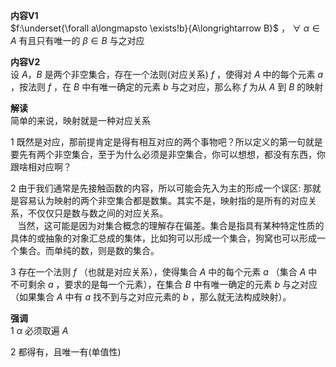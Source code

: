 **内容V1**    
 $f:\underset{\forall a\longmapsto \exists!b}{A\longrightarrow B}$ ， $\forall\ \alpha\in A$ 有且只有唯一的 $\beta\in B$ 与之对应    
    
**内容V2**    
设 $A，B$ 是两个非空集合，存在一个法则(对应关系) $f$ ，使得对 $A$ 中的每个元素 $a$ ，按法则 $f$ ，在 $B$ 中有唯一确定的元素 $b$ 与之对应，那么称 $f$ 为从 $A$ 到 $B$ 的映射    
    
**解读**    
简单的来说，映射就是一种对应关系    
    
1 既然是对应，那前提肯定是得有相互对应的两个事物吧？所以定义的第一句就是要先有两个非空集合，至于为什么必须是非空集合，你可以想想，都没有东西，你跟啥相对应啊？    
    
2 由于我们通常是先接触函数的内容，所以可能会先入为主的形成一个误区: 那就是容易认为映射的两个非空集合都是数集。其实不是，映射指的是所有的对应关系，不仅仅只是数与数之间的对应关系。    
 $\enspace$ 当然，这可能是因为对集合概念的理解存在偏差。集合是指具有某种特定性质的具体的或抽象的对象汇总成的集体，比如狗可以形成一个集合，狗窝也可以形成一个集合。而单纯的数，则是数的集合。    
    
3 存在一个法则 $f$ （也就是对应关系），使得集合 $A$ 中的每个元素 $a$ （集合 $A$ 中不可剩余 $a$ ，要求的是每一个元素），在集合 $B$ 中有唯一确定的元素 $b$ 与之对应（如果集合 $A$ 中有 $a$ 找不到与之对应元素的 $b$ ，那么就无法构成映射）。    
    
**强调**    
1  $\alpha$ 必须取遍 $A$     
    
2 都得有，且唯一有(单值性)    
